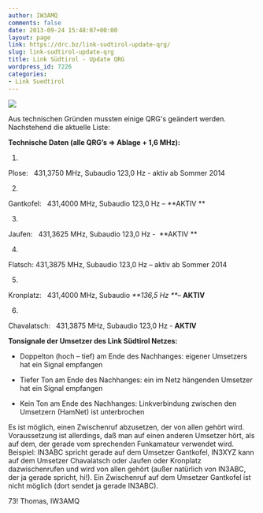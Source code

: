 ```yaml
---
author: IW3AMQ
comments: false
date: 2013-09-24 15:48:07+00:00
layout: page
link: https://drc.bz/link-sudtirol-update-qrg/
slug: link-sudtirol-update-qrg
title: Link Südtirol - Update QRG
wordpress_id: 7226
categories:
- Link Suedtirol
---
```


![](http://iw3amq.cisarbz.org/wp-content/uploads/2013/07/Allstarlink-logo-150x114.jpg)

Aus technischen Gründen mussten einige QRG's geändert werden. Nachstehend die aktuelle Liste:

**Technische Daten (alle QRG’s => Ablage + 1,6 MHz):**



	
  1. 


Plose:   431,3750 MHz, Subaudio 123,0 Hz - aktiv ab Sommer 2014


	
  2. 


Gantkofel:   431,4000 MHz, Subaudio 123,0 Hz – **AKTIV **


	
  3. 


Jaufen:   431,3625 MHz, Subaudio 123,0 Hz -  **AKTIV **


	
  4. 


Flatsch: 431,3875 MHz, Subaudio 123,0 Hz – aktiv ab Sommer 2014


	
  5. 


Kronplatz:   431,4000 MHz, Subaudio _**136,5 Hz **_– **AKTIV**


	
  6. 


Chavalatsch:   431,3875 MHz, Subaudio 123,0 Hz - **AKTIV**



**Tonsignale der Umsetzer des Link Südtirol Netzes:**



	
  * Doppelton (hoch – tief) am Ende des Nachhanges: eigener Umsetzers hat ein Signal empfangen

	
  * Tiefer Ton am Ende des Nachhanges: ein im Netz hängenden Umsetzer hat ein Signal empfangen

	
  * Kein Ton am Ende des Nachhanges: Linkverbindung zwischen den Umsetzern (HamNet) ist unterbrochen


Es ist möglich, einen Zwischenruf abzusetzen, der von allen gehört wird. Voraussetzung ist allerdings, daß man auf einen anderen Umsetzer hört, als auf dem, der gerade vom sprechenden Funkamateur verwendet wird. Beispiel: IN3ABC spricht gerade auf dem Umsetzer Gantkofel, IN3XYZ kann auf dem Umsetzer Chavalatsch oder Jaufen oder Kronplatz dazwischenrufen und wird von allen gehört (außer natürlich von IN3ABC, der ja gerade spricht, hi!). Ein Zwischenruf auf dem Umsetzer Gantkofel ist nicht möglich (dort sendet ja gerade IN3ABC).

73! Thomas, IW3AMQ
